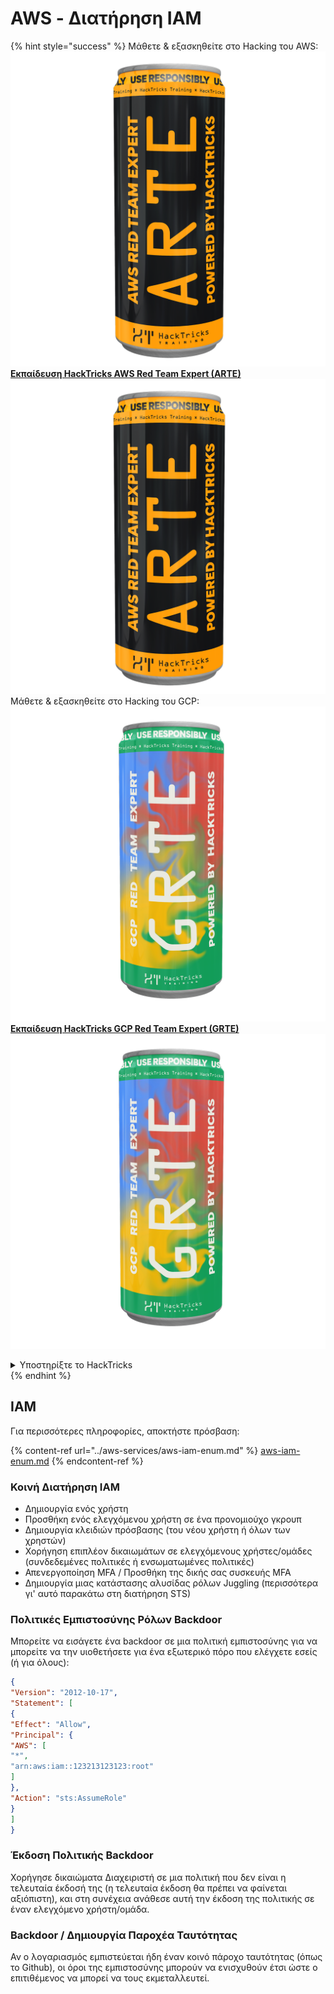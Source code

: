 # AWS - Διατήρηση IAM

{% hint style="success" %}
Μάθετε & εξασκηθείτε στο Hacking του AWS:<img src="/.gitbook/assets/image.png" alt="" data-size="line">[**Εκπαίδευση HackTricks AWS Red Team Expert (ARTE)**](https://training.hacktricks.xyz/courses/arte)<img src="/.gitbook/assets/image.png" alt="" data-size="line">\
Μάθετε & εξασκηθείτε στο Hacking του GCP: <img src="/.gitbook/assets/image (2).png" alt="" data-size="line">[**Εκπαίδευση HackTricks GCP Red Team Expert (GRTE)**<img src="/.gitbook/assets/image (2).png" alt="" data-size="line">](https://training.hacktricks.xyz/courses/grte)

<details>

<summary>Υποστηρίξτε το HackTricks</summary>

* Ελέγξτε τα [**σχέδια συνδρομής**](https://github.com/sponsors/carlospolop)!
* **Εγγραφείτε** 💬 [**στην ομάδα Discord**](https://discord.gg/hRep4RUj7f) ή στην [**ομάδα telegram**](https://t.me/peass) ή **ακολουθήστε** μας στο **Twitter** 🐦 [**@hacktricks\_live**](https://twitter.com/hacktricks\_live)**.**
* **Κοινοποιήστε κόλπα χάκινγκ υποβάλλοντας PRs στα** [**HackTricks**](https://github.com/carlospolop/hacktricks) και [**HackTricks Cloud**](https://github.com/carlospolop/hacktricks-cloud) αποθετήρια στο GitHub.

</details>
{% endhint %}

## IAM

Για περισσότερες πληροφορίες, αποκτήστε πρόσβαση:

{% content-ref url="../aws-services/aws-iam-enum.md" %}
[aws-iam-enum.md](../aws-services/aws-iam-enum.md)
{% endcontent-ref %}

### Κοινή Διατήρηση IAM

* Δημιουργία ενός χρήστη
* Προσθήκη ενός ελεγχόμενου χρήστη σε ένα προνομιούχο γκρουπ
* Δημιουργία κλειδιών πρόσβασης (του νέου χρήστη ή όλων των χρηστών)
* Χορήγηση επιπλέον δικαιωμάτων σε ελεγχόμενους χρήστες/ομάδες (συνδεδεμένες πολιτικές ή ενσωματωμένες πολιτικές)
* Απενεργοποίηση MFA / Προσθήκη της δικής σας συσκευής MFA
* Δημιουργία μιας κατάστασης αλυσίδας ρόλων Juggling (περισσότερα γι' αυτό παρακάτω στη διατήρηση STS)

### Πολιτικές Εμπιστοσύνης Ρόλων Backdoor

Μπορείτε να εισάγετε ένα backdoor σε μια πολιτική εμπιστοσύνης για να μπορείτε να την υιοθετήσετε για ένα εξωτερικό πόρο που ελέγχετε εσείς (ή για όλους):
```json
{
"Version": "2012-10-17",
"Statement": [
{
"Effect": "Allow",
"Principal": {
"AWS": [
"*",
"arn:aws:iam::123213123123:root"
]
},
"Action": "sts:AssumeRole"
}
]
}
```
### Έκδοση Πολιτικής Backdoor

Χορήγησε δικαιώματα Διαχειριστή σε μια πολιτική που δεν είναι η τελευταία έκδοσή της (η τελευταία έκδοση θα πρέπει να φαίνεται αξιόπιστη), και στη συνέχεια ανάθεσε αυτή την έκδοση της πολιτικής σε έναν ελεγχόμενο χρήστη/ομάδα.

### Backdoor / Δημιουργία Παροχέα Ταυτότητας

Αν ο λογαριασμός εμπιστεύεται ήδη έναν κοινό πάροχο ταυτότητας (όπως το Github), οι όροι της εμπιστοσύνης μπορούν να ενισχυθούν έτσι ώστε ο επιτιθέμενος να μπορεί να τους εκμεταλλευτεί.
